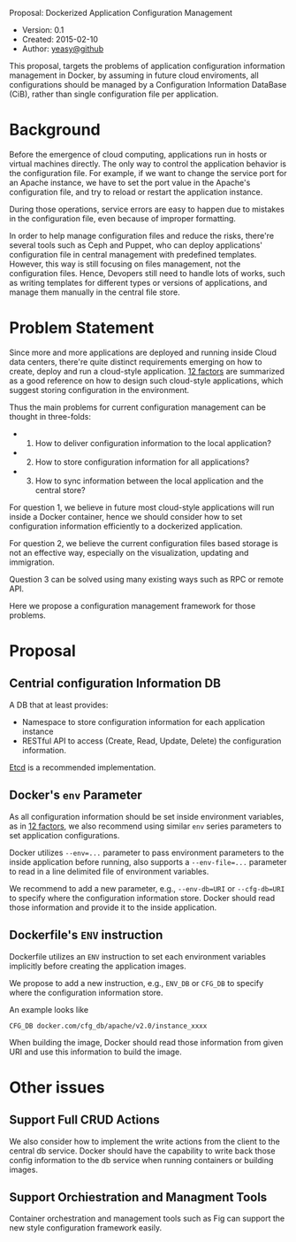 Proposal: Dockerized Application Configuration Management

* Version: 0.1
* Created: 2015-02-10
* Author: [yeasy@github](github.com/yeasy)

This proposal, targets the problems of application configuration information management in Docker, by assuming in future cloud enviroments, all configurations should be managed by a Configuration Information DataBase (CiB), rather than single configuration file per application.

# Background
Before the emergence of cloud computing, applications run in hosts or virtual machines directly. The only way to control the application behavior is the configuration file. For example, if we want to change the service port for an Apache instance, we have to set the port value in the Apache's configuration file, and try to reload or restart the application instance.

During those operations, service errors are easy to happen due to mistakes in the configuration file, even because of improper formatting.

In order to help manage configuration files and reduce the risks, there're several tools such as Ceph and Puppet, who can deploy applications' configuration file in central management with predefined templates. However, this way is still focusing on files management, not the configuration files. Hence, Devopers still need to handle lots of works, such as writing templates for different types or versions of applications, and manage them manually in the central file store.

# Problem Statement

Since more and more applications are deployed and running inside Cloud data centers, there're quite distinct requirements emerging on how to create, deploy and run a cloud-style application. [12 factors](http://12factor.net/) are summarized as a good reference on how to design such cloud-style applications, which suggest storing configuration in the environment.

Thus the main problems for current configuration management can be thought in three-folds:
* 1. How to deliver configuration information to the local application?
* 2. How to store configuration information for all applications?
* 3. How to sync information between the local application and the central store?

For question 1, we believe in future most cloud-style applications will run inside a Docker container, hence we should consider how to set configuration information efficiently to a dockerized application.

For question 2, we believe the current configuration files based storage is not an effective way, especially on the visualization, updating and immigration.

Question 3 can be solved using many existing ways such as RPC or remote API. 

Here we propose a configuration management framework for those problems.

# Proposal

## Centrial configuration Information DB
A DB that at least provides:

* Namespace to store configuration information for each application instance
* RESTful API to access (Create, Read, Update, Delete) the configuration information.

[Etcd](https://github.com/coreos/etcd) is a recommended implementation.

## Docker's `env` Parameter

As all configuration information should be set inside environment variables, as in [12 factors](http://12factor.net/), we also recommend using similar `env` series parameters to set application configurations.

Docker utilizes `--env=...` parameter to pass environment parameters to the inside application before running, also supports a `--env-file=...` parameter to read in a line delimited file of environment variables.

We recommend to add a new parameter, e.g., `--env-db=URI` or `--cfg-db=URI`  to specify where the configuration information store. Docker should read those information and provide it to the inside application.

## Dockerfile's `ENV` instruction
Dockerfile utilizes an `ENV` instruction to set each environment variables implicitly before creating the application images.

We propose to add a new instruction, e.g., `ENV_DB` or `CFG_DB` to specify where the configuration information store. 

An example looks like
```
CFG_DB docker.com/cfg_db/apache/v2.0/instance_xxxx
```
When building the image, Docker should read those information from given URI and use this information to build the image.

# Other issues

## Support Full CRUD Actions
We also consider how to implement the write actions from the client to the central db service. Docker should have the capability to write back those config information to the db service when running containers or building images.

## Support Orchiestration and Managment Tools
Container orchestration and management tools such as Fig can support the new style configuration framework easily.